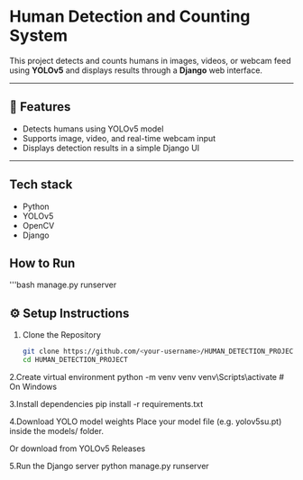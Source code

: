 # Human Detection and Counting System

This project detects and counts humans in images, videos, or webcam feed using **YOLOv5** and displays results through a **Django** web interface.

---

## 🚀 Features
- Detects humans using YOLOv5 model
- Supports image, video, and real-time webcam input
- Displays detection results in a simple Django UI

---

## Tech stack
- Python
- YOLOv5
- OpenCV
- Django

## How to Run
   '''bash manage.py runserver
   
## ⚙️ Setup Instructions

1. Clone the Repository
   ```bash
   git clone https://github.com/<your-username>/HUMAN_DETECTION_PROJECT.git
   cd HUMAN_DETECTION_PROJECT

2.Create virtual environment
  python -m venv venv
  venv\Scripts\activate   # On Windows

3.Install dependencies
  pip install -r requirements.txt

4.Download YOLO model weights
  Place your model file (e.g. yolov5su.pt) inside the models/ folder.

  Or download from YOLOv5 Releases 

5.Run the Django server
  python manage.py runserver




